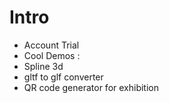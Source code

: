 # Intro

* Account Trial
* Cool Demos : 
* Spline 3d
* gltf to glf converter
* QR code generator for exhibition
